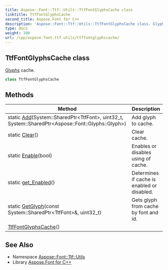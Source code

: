 ```yaml
---
title: Aspose::Font::Ttf::Utils::TtfFontGlyphsCache class
linktitle: TtfFontGlyphsCache
second_title: Aspose.Font for C++
description: 'Aspose::Font::Ttf::Utils::TtfFontGlyphsCache class. Glyphs cache in C++.'
type: docs
weight: 100
url: /cpp/aspose.font.ttf.utils/ttffontglyphscache/
---
```

## TtfFontGlyphsCache class


[Glyphs](../../aspose.font.glyphs/) cache.

```cpp
class TtfFontGlyphsCache
```

## Methods

| Method | Description |
| --- | --- |
| static [Add](./add/)(System::SharedPtr\<TtfFont\>, uint32_t, System::SharedPtr\<Aspose::Font::Glyphs::Glyph\>) | Add glyph to cache. |
| static [Clear](./clear/)() | Clear cache. |
| static [Enable](./enable/)(bool) | Enables or disables using of cache. |
| static [get_Enabled](./get_enabled/)() | Determines if cache is enabled or disabled. |
| static [GetGlyph](./getglyph/)(const System::SharedPtr\<TtfFont\>\&, uint32_t) | Gets glyph from cache by font and id. |
| [TtfFontGlyphsCache](./ttffontglyphscache/)() |  |
## See Also

* Namespace [Aspose::Font::Ttf::Utils](../)
* Library [Aspose.Font for C++](../../)
